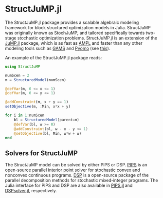 # StructJuMP.jl
The StructJuMP.jl package provides a scalable algebraic modeling framework for block structured optimization models in Julia. StructJuMP was originally known as StochJuMP, and tailored specifically towards two-stage stochastic optimization problems. StructJuMP.jl is an extension of the [JuMP.jl](https://github.com/JuliaOpt/JuMP.jl) package, which is as fast as [AMPL](http://ampl.com) and faster than any other modeling tools such as [GAMS](http://www.gams.com) and [Pyomo](http://www.pyomo.org) (see [this](http://arxiv.org/pdf/1312.1431.pdf)).

An example of the StructJuMP.jl package reads:
```julia
using StructJuMP

numScen = 2
m = StructuredModel(numScen)

@defVar(m, 0 <= x <= 1)
@defVar(m, 0 <= y <= 1)

@addConstraint(m, x + y == 1)
setObjective(m, :Min, x*x + y)

for i in 1:numScen
    bl = StructuredModel(parent=m)
    @defVar(bl, w >= 0)
    @addConstraint(bl, w - x - y <= 1)
    @setObjective(bl, Min, w*w + w)
end
```

## Solvers for StructJuMP
The StructJuMP model can be solved by either PIPS or DSP. [PIPS](https://github.com/Argonne-National-Laboratory/PIPS/) is an open-source parallel interior point solver for stochastic convex and nonconvex continuous programs. [DSP](https://github.com/kibaekkim/DSP) is a open-source package of the parallel decomposition methods for stochastic mixed-integer programs. The Julia interface for PIPS and DSP are also available in [PIPS.jl](https://github.com/kibaekkim/PIPS.jl) and [DSPsolver.jl](https://github.com/kibaekkim/DSPsolver.jl), respectively.
